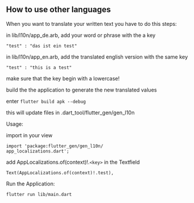 ## How to use other languages

When you want to translate your written text you have to do this steps:

in lib/l10n/app_de.arb, add your word or phrase with the a key 

```
"test" : "das ist ein test"
```
in lib/l10n/app_en.arb, add the translated english version with the same key 

```
"test" : "this is a test"
```
make sure that the key begin with a lowercase!

build the the application to generate the new translated values

enter ```flutter build apk --debug```

this will update files in .dart_tool/flutter_gen/gen_l10n

Usage:

import in your view 
```
import 'package:flutter_gen/gen_l10n/
app_localizations.dart';

```
add AppLocalizations.of(context)!.```<key>``` in the Textfield
```
Text(AppLocalizations.of(context)!.test),
```

Run the Application:
```
flutter run lib/main.dart
```
